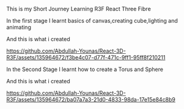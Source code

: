This is my Short Journey Learning R3F React Three Fibre

In the first stage I learnt basics of canvas,creating cube,lighting and animating

And this is what i created 



https://github.com/Abdullah-Younas/React-3D-R3F/assets/135964672/f3be4c07-d77f-471c-9ff1-95ff8f210211

In the Second Stage I learnt how to create a Torus and Sphere

And this is what i created





https://github.com/Abdullah-Younas/React-3D-R3F/assets/135964672/ba07a7a3-21d0-4833-98da-17e15e84c8b9

